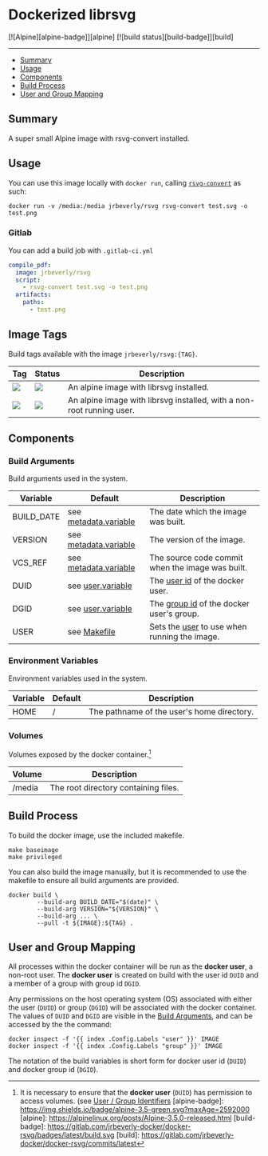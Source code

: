 # Dockerized librsvg
[![Alpine][alpine-badge]][alpine]
[![build status][build-badge]][build]

---

 * [Summary](#summary)
 * [Usage](#usage)
 * [Components](#components)
 * [Build Process](#build-process)
 * [User and Group Mapping](#user-and-group-mapping)

## Summary

A super small Alpine image with rsvg-convert installed.

## Usage

You can use this image locally with `docker run`, calling [`rsvg-convert`](http://manpages.ubuntu.com/manpages/zesty/man1/rsvg-convert.1.html) as such:

```console
docker run -v /media:/media jrbeverly/rsvg rsvg-convert test.svg -o test.png
```

### Gitlab
You can add a build job with `.gitlab-ci.yml`

```yaml
compile_pdf:
  image: jrbeverly/rsvg
  script:
    - rsvg-convert test.svg -o test.png
  artifacts:
    paths:
      - test.png
```

## Image Tags

Build tags available with the image `jrbeverly/rsvg:{TAG}`.

| Tag | Status | Description |
| --- | ------ | ----------- |
| [![](https://images.microbadger.com/badges/version/jrbeverly/rsvg:baseimage.svg)](https://microbadger.com/images/jrbeverly/rsvg:baseimage "Get your own version badge on microbadger.com") | [![](https://images.microbadger.com/badges/image/jrbeverly/rsvg:baseimage.svg)](https://microbadger.com/images/jrbeverly/rsvg:baseimage "Get your own image badge on microbadger.com") | An alpine image with librsvg installed. |
| [![](https://images.microbadger.com/badges/version/jrbeverly/rsvg:privileged.svg)](https://microbadger.com/images/jrbeverly/rsvg:privileged "Get your own version badge on microbadger.com") | [![](https://images.microbadger.com/badges/image/jrbeverly/rsvg:privileged.svg)](https://microbadger.com/images/jrbeverly/rsvg:privileged "Get your own image badge on microbadger.com") | An alpine image with librsvg installed, with a non-root running user. |

## Components
### Build Arguments

Build arguments used in the system.

| Variable | Default | Description |
| -------- | ------- |------------ |
| BUILD_DATE | see [metadata.variable](Makefile.metadata.variable) | The date which the image was built. |
| VERSION | see [metadata.variable](Makefile.metadata.variable) | The version of the image. |
| VCS_REF | see [metadata.variable](Makefile.metadata.variable) | The source code commit when the image was built. |
| DUID | see [user.variable](Makefile.user.variable) | The [user id](http://www.linfo.org/uid.html) of the docker user. |
| DGID | see [user.variable](Makefile.user.variable) | The [group id](http://www.linfo.org/uid.html) of the docker user's group. |
| USER | see [Makefile](Makefile) | Sets the [user](http://www.linfo.org/uid.html) to use when running the image. |

### Environment Variables

Environment variables used in the system.

| Variable | Default | Description |
| -------- | ------- |------------ |
| HOME | / | The pathname of the user's home directory. |

### Volumes

Volumes exposed by the docker container.[^1]

| Volume | Description |
| ------ | ----------- |
| /media | The root directory containing files. |

## Build Process

To build the docker image, use the included makefile.

```
make baseimage
make privileged
```

You can also build the image manually, but it is recommended to use the makefile to ensure all build arguments are provided.

```
docker build \
		--build-arg BUILD_DATE="$(date)" \
		--build-arg VERSION="${VERSION}" \
		--build-arg ... \
		--pull -t ${IMAGE}:${TAG} .
```

## User and Group Mapping

All processes within the docker container will be run as the **docker user**, a non-root user.  The **docker user** is created on build with the user id `DUID` and a member of a group with group id `DGID`.  

Any permissions on the host operating system (OS) associated with either the user (`DUID`) or group (`DGID`) will be associated with the docker container.  The values of `DUID` and `DGID` are visible in the [Build Arguments](#Build-Arguments), and can be accessed by the the command:

```console
docker inspect -f '{{ index .Config.Labels "user" }}' IMAGE
docker inspect -f '{{ index .Config.Labels "group" }}' IMAGE
```

The notation of the build variables is short form for docker user id (`DUID`) and docker group id (`DGID`). 

[^1]: It is necessary to ensure that the **docker user** (`DUID`) has permission to access volumes. (see [User / Group Identifiers](#User-and-Group-Mapping)
[alpine-badge]: https://img.shields.io/badge/alpine-3.5-green.svg?maxAge=2592000
[alpine]: https://alpinelinux.org/posts/Alpine-3.5.0-released.html
[build-badge]: https://gitlab.com/jrbeverly-docker/docker-rsvg/badges/latest/build.svg
[build]: https://gitlab.com/jrbeverly-docker/docker-rsvg/commits/latest